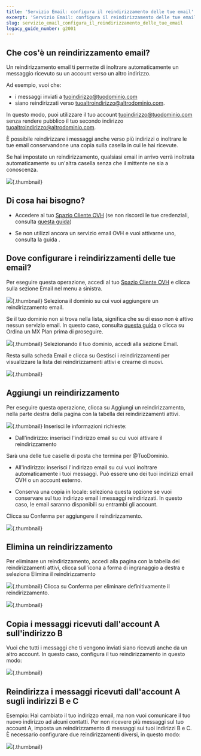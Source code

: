 ```yaml
---
title: 'Servizio Email: configura il reindirizzamento delle tue email'
excerpt: 'Servizio Email: configura il reindirizzamento delle tue email'
slug: servizio_email_configura_il_reindirizzamento_delle_tue_email
legacy_guide_number: g2001
---
```



## Che cos'è un reindirizzamento email?
Un reindirizzamento email ti permette di inoltrare automaticamente un messaggio ricevuto su un account verso un altro indirizzo.

Ad esempio, vuoi che:

- i messaggi inviati a tuoindirizzo@tuodominio.com
- siano reindirizzati verso tuoaltroindirizzo@altrodominio.com.


In questo modo, puoi utilizzare il tuo account tuoindirizzo@tuodominio.com senza rendere pubblico il tuo secondo indirizzo tuoaltroindirizzo@altrodominio.com.

È possibile reindirizzare i messaggi anche verso più indirizzi o inoltrare le tue email conservandone una copia sulla casella in cui le hai ricevute.

Se hai impostato un reindirizzamento, qualsiasi email in arrivo verrà inoltrata automaticamente su un'altra casella senza che il mittente ne sia a conoscenza.

![](images/img_3339.jpg){.thumbnail}


## Di cosa hai bisogno?

- Accedere al tuo [Spazio Cliente OVH](https://www.ovh.com/manager/web/login/) (se non riscordi le tue credenziali, consulta [questa guida](https://www.ovh.it/g1909.hosting_web_gestisci_le_tue_password#le_password_associate_ai_tuoi_servizi_di_web_hosting_ovh_accesso_al_tuo_spazio_cliente_ovh))

- Se non utilizzi ancora un servizio email OVH e vuoi attivarne uno, consulta la guida []({legacy}2012).




## Dove configurare i reindirizzamenti delle tue email?
Per eseguire questa operazione, accedi al tuo [Spazio Cliente OVH](https://www.ovh.com/manager/web/login/) e clicca sulla sezione Email nel menu a sinistra.

![](images/img_3334.jpg){.thumbnail}
Seleziona il dominio su cui vuoi aggiungere un reindirizzamento email.

Se il tuo dominio non si trova nella lista, significa che su di esso non è attivo nessun servizio email. In questo caso, consulta [questa guida](https://www.ovh.it/g1864.ordina_il_tuo_mx_plan) o clicca su Ordina un MX Plan prima di proseguire.

![](images/img_3332.jpg){.thumbnail}
Selezionando il tuo dominio, accedi alla sezione Email.

Resta sulla scheda Email e clicca su Gestisci i reindirizzamenti per visualizzare la lista dei reindirizzamenti attivi e crearne di nuovi.

![](images/img_3333.jpg){.thumbnail}


## Aggiungi un reindirizzamento
Per eseguire questa operazione, clicca su Aggiungi un reindirizzamento, nella parte destra della pagina con la tabella dei reindirizzamenti attivi.

![](images/img_3336.jpg){.thumbnail}
Inserisci le informazioni richieste:


- Dall'indirizzo: inserisci l'indirizzo email su cui vuoi attivare il reindirizzamento

Sarà una delle tue caselle di posta che termina per @TuoDominio.


- All'indirizzo: inserisci l'indirizzo email su cui vuoi inoltrare automaticamente i tuoi messaggi. Può essere uno dei tuoi indirizzi email OVH o un account esterno.

- Conserva una copia in locale: seleziona questa opzione se vuoi conservare sul tuo indirizzo email i messaggi reindirizzati. In questo caso, le email saranno disponibili su entrambi gli account.


Clicca su Conferma per aggiungere il reindirizzamento.

![](images/img_3335.jpg){.thumbnail}


## Elimina un reindirizzamento
Per eliminare un reindirizzamento, accedi alla pagina con la tabella dei reindirizzamenti attivi, clicca sull'icona a forma di ingranaggio a destra e seleziona Elimina il reindirizzamento

![](images/img_3337.jpg){.thumbnail}
Clicca su Conferma per eliminare definitivamente il reindirizzamento.

![](images/img_3338.jpg){.thumbnail}


## Copia i messaggi ricevuti dall'account A sull'indirizzo B
Vuoi che tutti i messaggi che ti vengono inviati siano ricevuti anche da un altro account. In questo caso, configura il tuo reindirizzamento in questo modo:

![](images/img_3340.jpg){.thumbnail}


## Reindirizza i messaggi ricevuti dall'account A sugli indirizzi B e C
Esempio:
Hai cambiato il tuo indirizzo email, ma non vuoi comunicare il tuo nuovo indirizzo ad alcuni contatti.
Per non ricevere più messaggi sul tuo account A, imposta un reindirizzamento di messaggi sui tuoi indirizzi B e C.
È necessario configurare due reindirizzamenti diversi, in questo modo:

![](images/img_3341.jpg){.thumbnail}

